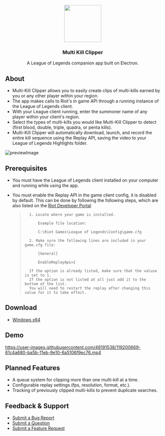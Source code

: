 <p align="center">
  <a href="https://austinmp.github.io/multi-kill-clipper/">
    <img align="center" src="https://user-images.githubusercontent.com/48191538/120049047-ce551d80-bfe6-11eb-9795-6e2722aa0e7a.png"       height="120">
  </a>
  <h3 align="center">Multi Kill Clipper</h3>
  <p align="center" width="50%">A League of Legends companion app built on Electron. </p>
</p>

## About
* Multi-Kill Clipper allows you to easily create clips of multi-kills earned by you or any other player within your region.
* The app makes calls to Riot's in game API through a running instance of the League of Legends client.
* With your League client running, enter the summoner name of any player within your client's region.
* Select the types of multi-kills you would like Multi-Kill Clipper to detect (first blood, double, triple, quadra, or penta kills).
* Multi-Kill Clipper will automatically download, launch, and record the entire kill sequence using the Replay API, saving the video to your League of Legends Highlights folder.

![previewImage](https://github.com/austinmp/multi-kill-clipper/assets/48191538/10a0ff6a-8b46-483f-8d2f-b11a781ff14b)

## Prerequisites
* You must have the League of Legends client installed on your computer and running while using the app.
* You must enable the Replay API in the game client config, it is disabled by default. This can be done by following the following steps, which are also listed on the [Riot Developer Portal](https://developer.riotgames.com/docs/lol#game-client-api_replay-api)

    >       1. Locate where your game is installed. 
    >
    >           Example file location:
    >
    >           C:\Riot Games\League of Legends\Config\game.cfg
    >
    >       2. Make sure the following lines are included in your game.cfg file:
    >
    >           [General]
    >
    >           EnableReplayApi=1
    >
    >       If the option is already listed, make sure that the valuse is set to 1.
    >       If the option is not listed at all just add it to the bottom of the list.
    >       You will need to restart the replay after changing this value for it to take effect.
    
## Download
* [Windows x64](https://github.com/austinmp/multi-kill-clipper/releases/download/v2.0/Multi.Kill.Clipper.exe)

## Demo
https://user-images.githubusercontent.com/48191538/119200669-61c4a680-ba5b-11eb-9e10-6a5106f9ec76.mp4
## Planned Features
* A queue system for clipping more than one multi-kill at a time.
* Configurable replay settings (fps, resolution, format, etc.).
* Tracking of previously clipped multi-kills to prevent duplicate searches.

## Feedback & Support
* [Submit a Bug Report](https://github.com/austinmp/multi-kill-clipper/issues/new/choose)
* [Submit a Question](https://github.com/austinmp/multi-kill-clipper/discussions/categories/general)
* [Submit a Feature Request](https://github.com/austinmp/multi-kill-clipper/discussions/categories/ideas)
